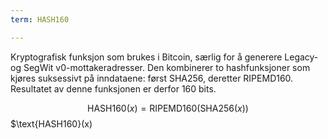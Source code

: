 ```yaml
---
term: HASH160

---
```

Kryptografisk funksjon som brukes i Bitcoin, særlig for å generere Legacy- og SegWit v0-mottakeradresser. Den kombinerer to hashfunksjoner som kjøres suksessivt på inndataene: først SHA256, deretter RIPEMD160. Resultatet av denne funksjonen er derfor 160 bits.

$$\text{HASH160}(x) = \text{RIPEMD160}(\text{SHA256}(x))$$$\text{HASH160}(x)